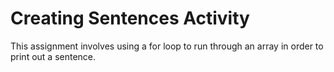 # Creating Sentences Activity
This assignment involves using a for loop to run through an array in order to print out a sentence.